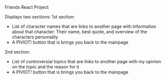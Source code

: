 Friends React Project

Displays two sections:
1st section:
- List of character names that are links to another page with information about that character: Their name, best quote, and overview of the characters personality
- A PIVIOT! button that is brings you back to the mainpage

2nd section:
- List of controversial topics that are links to another page with my opinion on the topic and the reason for it
- A PIVIOT! button that is brings you back to the mainpage